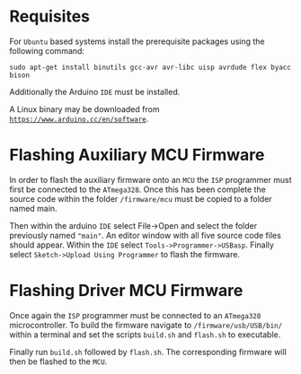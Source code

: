 # Requisites

For `Ubuntu` based systems install the prerequisite packages using the following command:

`sudo apt-get install binutils gcc-avr avr-libc uisp avrdude flex byacc bison`

Additionally the Arduino `IDE` must be installed. 

A Linux binary may be downloaded from [`https://www.arduino.cc/en/software`](https://www.arduino.cc/en/software).

# Flashing Auxiliary MCU Firmware

In order to flash the auxiliary firmware onto an `MCU` the `ISP` programmer must first be connected to the `ATmega328`. 
Once this has been complete the source code within the folder `/firmware/mcu` must be copied to a folder named main. 

Then within the arduino `IDE` select File->Open and select the folder previously named `"main"`. An editor window with all five source code files should appear. 
Within the `IDE` select `Tools->Programmer->USBasp`. Finally select `Sketch->Upload Using Programmer` to flash the firmware.

# Flashing Driver MCU Firmware

Once again the `ISP` programmer must be connected to an `ATmega328` microcontroller. 
To build the firmware navigate to `/firmware/usb/USB/bin/` within a terminal and set the scripts `build.sh` and `flash.sh` to executable. 

Finally run `build.sh` followed by `flash.sh`. The corresponding firmware will then be flashed to the `MCU`.
